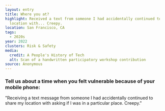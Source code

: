 ```yaml
---
layout: entry
title: Where you at?
highlight: Received a text from someone I had accidentally continued to share my
  location with... Creepy.
location: San Francisco, CA
tags:
  - 2020s
year: 2022
clusters: Risk & Safety
media:
  credit: A People's History of Tech
  alt: Scan of a handwritten participatory workshop contribution
source: Anonymous
---
```

### Tell us about a time when you felt vulnerable because of your mobile phone:

"Receiving a text message from someone I had accidentally continued to share my location with asking if I was in a particular place. Creepy."